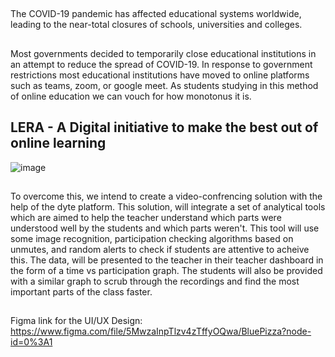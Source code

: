##
The COVID-19 pandemic has affected educational systems worldwide, leading to the near-total closures of schools, universities and colleges. 
##
Most governments decided to temporarily close educational institutions in an attempt to reduce the spread of COVID-19. In response to government restrictions most educational institutions have moved to online platforms such as teams, zoom, or google meet. As students studying in this method of online education we can vouch for how monotonus it is. 
## LERA - A Digital initiative to make the best out of online learning
![image](https://user-images.githubusercontent.com/72297207/111885990-19ecb900-89f1-11eb-9a32-755f8f3cca5b.png)

##
To overcome this, we intend to create a video-confrencing solution with the help of the dyte platform. This solution, will integrate a set of analytical tools which are aimed to help the teacher understand which parts were understood well by the students and which parts weren't. This tool will use some image recognition, participation checking algorithms based on unmutes, and random alerts to check if students are attentive to acheive this. The data, will be presented to the teacher in their teacher dashboard in the form of a time vs participation graph. The students will also be provided with a similar graph to scrub through the recordings and find the most important parts of the class faster.
##
Figma link for the UI/UX Design: https://www.figma.com/file/5MwzaInpTlzv4zTffyOQwa/BluePizza?node-id=0%3A1

